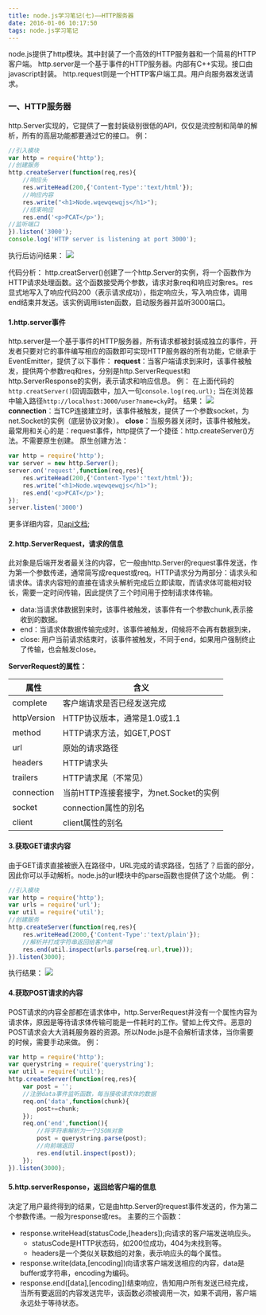 ```yaml
---
title: node.js学习笔记(七)——HTTP服务器
date: 2016-01-06 10:17:50
tags: node.js学习笔记
---
```

node.js提供了http模块。其中封装了一个高效的HTTP服务器和一个简易的HTTP客户端。
http.server是一个基于事件的HTTP服务器。内部有C++实现。接口由javascript封装。
http.request则是一个HTTP客户端工具。用户向服务器发送请求。
<!-- more -->
### 一、HTTP服务器
http.Server实现的，它提供了一套封装级别很低的API，仅仅是流控制和简单的解析，所有的高层功能都要通过它的接口。
例：
```javascript
//引入模块
var http = require('http');
//创建服务
http.createServer(function(req,res){
    //响应头
    res.writeHead(200,{'Content-Type':'text/html'});
    //响应内容
    res.write("<h1>Node.wqewqewqjs</h1>");
    //结束响应
    res.end('<p>PCAT</p>');
//监听端口
}).listen('3000');
console.log('HTTP server is listening at port 3000');
```
执行后访问结果：
![](http://i4.tietuku.com/7ef205ca829b96f0.png)

代码分析：
http.creatServer()创建了一个http.Server的实例，将一个函数作为HTTP请求处理函数。这个函数接受两个参数，请求对象req和响应对象res。res显式地写入了响应代码200（表示请求成功），指定响应头，写入响应体，调用end结束并发送。该实例调用listen函数，启动服务器并监听3000端口。
#### 1.http.server事件
http.server是一个基于事件的HTTP服务器，所有请求都被封装成独立的事件，开发者只要对它的事件编写相应的函数即可实现HTTP服务器的所有功能，它继承于EventEmitter，提供了以下事件：
**request**：当客户端请求到来时，该事件被触发，提供两个参数req和res，分别是http.ServerRequest和http.ServerResponse的实例，表示请求和响应信息。
例：
在上面代码的`http.creatServer()`回调函数中，加入一句`console.log(req.url);`
当在浏览器中输入路径`http://localhost:3000/user?name=cky`时。
结果：
![](http://i4.tietuku.com/3316acda98d8a698.jpg)
**connection**：当TCP连接建立时，该事件被触发，提供了一个参数socket，为net.Socket的实例（底层协议对象）。
**close**：当服务器关闭时，该事件被触发。
最常用和关心的是：request事件，http提供了一个捷径：http.createServer()方法。不需要原生创建。
原生创建方法：
```javascript
var http = require('http');
var server = new http.Server();
server.on('request',function(req,res){
    res.writeHead(200,{'Content-Type':'text/html'});
    res.write("<h1>Node.wqewqewqjs</h1>");
    res.end('<p>PCAT</p>');
});
server.listen('3000')
```
更多详细内容，见[api文档](http://nodeapi.ucdok.com/#/api/http.html);

#### 2.http.ServerRequest，请求的信息
此对象是后端开发者最关注的内容，它一般由http.Server的request事件发送，作为第一个参数传递，通常简写成request或req。HTTP请求分为两部分：请求头和请求体。请求内容短的直接在请求头解析完成后立即读取，而请求体可能相对较长，需要一定时间传输，因此提供了三个时间用于控制请求体传输。
- data:当请求体数据到来时，该事件被触发，该事件有一个参数chunk,表示接收到的数据。
- end：当请求体数据传输完成时，该事件被触发，伺候将不会再有数据到来，
- close: 用户当前请求结束时，该事件被触发，不同于end，如果用户强制终止了传输，也会触发close。

__ServerRequest的属性：__

| 属性       | 含义           |
| ---------|-------------| 
| complete  | 客户端请求是否已经发送完成 | 
| httpVersion | HTTP协议版本，通常是1.0或1.1 |
| method  | HTTP请求方法，如GET,POST |
| url | 原始的请求路径 | 
| headers | HTTP请求头 |
| trailers| HTTP请求尾（不常见） |
| connection | 当前HTTP连接套接字，为net.Socket的实例 | 
| socket | connection属性的别名 |
| client| client属性的别名 |

#### 3.获取GET请求内容
由于GET请求直接被嵌入在路径中，URL完成的请求路径，包括了？后面的部分，因此你可以手动解析。node.js的url模块中的parse函数也提供了这个功能。
例：
```javascript
//引入模块
var http = require('http');
var urls = require('url');
var util = require('util');
//创建服务
http.createServer(function(req,res){
    res.writeHead(2000,{'Content-Type':'text/plain'});
    //解析并打成字符串返回给客户端
    res.end(util.inspect(urls.parse(req.url,true)));
}).listen(3000);
```
执行结果：
![](http://i4.tietuku.com/6703100aee0d87f1.jpg)

#### 4.获取POST请求的内容
POST请求的内容全部都在请求体中，http.ServerRequest并没有一个属性内容为请求体，原因是等待请求体传输可能是一件耗时的工作。譬如上传文件。恶意的POST请求会大大消耗服务器的资源。所以Node.js是不会解析请求体，当你需要的时候，需要手动来做。
例：
```javascript
var http = require('http');
var querystring = require('querystring');
var util = require('util');
http.createServer(function(req,res){
    var post = '';
    //注册data事件监听函数，每当接收请求体的数据
    req.on('data',function(chunk){
        post+=chunk;
    });
    req.on('end',function(){
        //将字符串解析为一个JSON对象
        post = querystring.parse(post);
        //向前端返回
        res.end(util.inspect(post));
    });
}).listen(3000);
```

#### 5.http.serverResponse，返回给客户端的信息
决定了用户最终得到的结果，它是由http.Server的request事件发送的，作为第二个参数传递。一般为response或res。
主要的三个函数：
- response.writeHead(statusCode,[headers]);向请求的客户端发送响应头。
    - statusCode是HTTP状态码，如200位成功，404为未找到等。
    - headers是一个类似关联数组的对象，表示响应头的每个属性。
- response.write(data,[encoding])向请求客户端发送相应的内容，data是buffer或字符串，encoding为编码。
- response.end([data],[encoding])结束响应，告知用户所有发送已经完成，当所有要返回的内容发送完毕，该函数必须被调用一次，如果不调用，客户端永远处于等待状态。